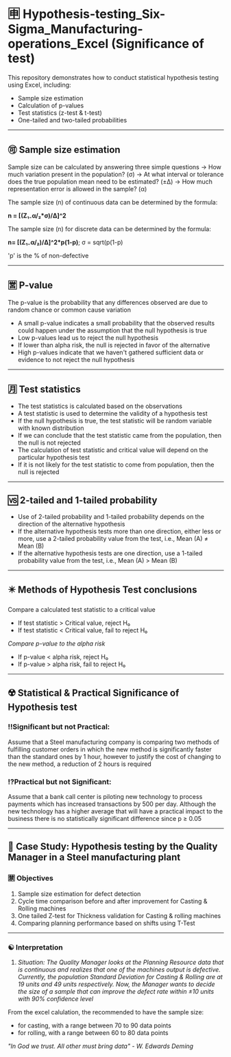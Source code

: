 # 🈸 Hypothesis-testing_Six-Sigma_Manufacturing-operations_Excel (Significance of test)
This repository demonstrates how to conduct statistical hypothesis testing using Excel, including: 
- Sample size estimation
- Calculation of p-values
- Test statistics (z-test & t-test)
- One-tailed and two-tailed probabilities

---

## 🉑 Sample size estimation
Sample size can be calculated by answering three simple questions
-> How much variation present in the population? (σ)
-> At what interval or tolerance does the true population mean need to be estimated? (±Δ)
-> How much representation error is allowed in the sample? (α)

The sample size (n) of continuous data can be determined by the formula: 

**n = [(Z₁₋α/₂*σ)/Δ]^2**

The sample size (n) for discrete data can be determined by the formula:

**n= [(Z₁₋α/₂)/Δ]^2*p(1-p)**; σ = sqrt(p(1-p)

'p' is the % of non-defective

---

## 🈺 P-value
The p-value is the probability that any differences observed are due to random chance or common cause variation
- A small p-value indicates a small probability that the observed results could happen under the assumption that the null hypothesis is true
- Low p-values lead us to reject the null hypothesis
- If lower than alpha risk, the null is rejected in favor of the alternative
- High p-values indicate that we haven't gathered sufficient data or evidence to not reject the null hypothesis

---

## 🈷️ Test statistics
- The test statistics is calculated based on the observations
- A test statistic is used to determine the validity of a hypothesis test
- If the null hypothesis is true, the test statistic will be random variable with known distribution
- If we can conclude that the test statistic came from the population, then the null is not rejected
- The calculation of test statistic and critical value will depend on the particular hypothesis test
- If it is not likely for the test statistic to come from population, then the null is rejected

---

## 🆚 2-tailed and 1-tailed probability
- Use of 2-tailed probability and 1-tailed probability depends on the direction of the alternative hypothesis
- If the alternative hypothesis tests more than one direction, either less or more, use a 2-tailed probability value from the test, i.e., Mean (A) ≠ Mean (B)
- If the alternative hypothesis tests are one direction, use a 1-tailed probability value from the test, i.e., Mean (A) > Mean (B)

---

## ✴️ Methods of Hypothesis Test conclusions
Compare a calculated test statistic to a critical value
- If test statistic > Critical value, reject H₀
- If test statistic < Critical value, fail to reject H₀

*Compare p-value to the alpha risk*

- If p-value < alpha risk, reject H₀
- If p-value > alpha risk, fail to reject H₀

---

## ☢️ Statistical & Practical Significance of Hypothesis test
### ‼️Significant but not Practical:
Assume that a Steel manufacturing company is comparing two methods of fulfilling customer orders in which the new method is significantly faster than the standard ones by 1 hour, however to justify the cost of changing to the new method, a reduction of 2 hours is required

### ⁉️Practical but not Significant:
Assume that a bank call center is piloting new technology to process payments which has increased transactions by 500 per day. Although the new technology has a higher average that will have a practical impact to the business there is no statistically significant difference since p ≥ 0.05

---

## 🛃 Case Study: Hypothesis testing by the Quality Manager in a Steel manufacturing plant
### 🈲 Objectives

1. Sample size estimation for defect detection
2. Cycle time comparison before and after improvement for Casting & Rolling machines
3. One tailed Z-test for Thickness validation for Casting & rolling machines
4. Comparing planning performance based on shifts using T-Test

---

### ☯️ Interpretation

1. *Situation: The Quality Manager looks at the Planning Resource data that is continuous and realizes that one of the machines output is defective. Currently, the population Standard Deviation for Casting & Rolling are at 19 units and 49 units respectively. Now, the Manager wants to decide the size of a sample that can improve the defect rate within ±10 units with 90% confidence level*

From the excel calulation, the recommended to have the sample size:

- for casting, with a range between 70 to 90 data points
- for rolling, with a range between 60 to 80 data points

*"In God we trust. All other must bring data" - W. Edwards Deming*
